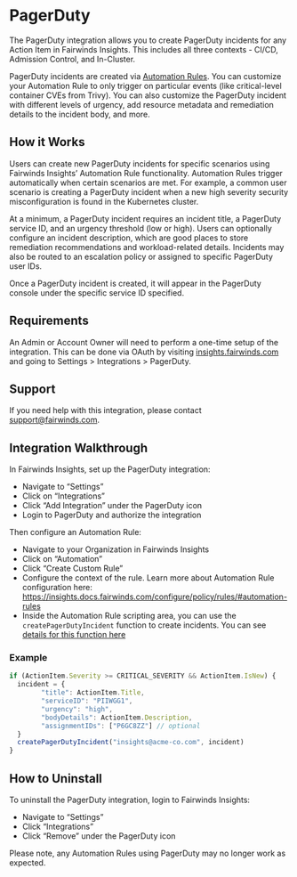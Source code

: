 # PagerDuty
The PagerDuty integration allows you to create PagerDuty incidents for
any Action Item in Fairwinds Insights. This includes all three contexts -
CI/CD, Admission Control, and In-Cluster.

PagerDuty incidents are created via [Automation Rules](/configure/policy/rules#pagerduty-incidents).
You can customize your Automation Rule to only trigger on particular events
(like critical-level container CVEs from Trivy). You can also customize the
PagerDuty incident with different levels of urgency, add resource metadata
and remediation details to the incident body, and more.

## How it Works
Users can create new PagerDuty incidents for specific scenarios using
Fairwinds Insights’ Automation Rule functionality. Automation Rules trigger
automatically when certain scenarios are met. For example, a common user
scenario is creating a PagerDuty incident when a new high severity security
misconfiguration is found in the Kubernetes cluster.

At a minimum, a PagerDuty incident requires an incident title, a PagerDuty
service ID, and an urgency threshold (low or high). Users can optionally
configure an incident description, which are good places to store remediation
recommendations and workload-related details. Incidents may also be routed to
an escalation policy or assigned to specific PagerDuty user IDs.

Once a PagerDuty incident is created, it will appear in the PagerDuty console
under the specific service ID specified.

## Requirements
An Admin or Account Owner will need to perform a one-time setup of the integration.
This can be done via OAuth by visiting
[insights.fairwinds.com](https://insights.fairwinds.com)
and going to Settings > Integrations > PagerDuty.


## Support
If you need help with this integration, please contact support@fairwinds.com.

## Integration Walkthrough

In Fairwinds Insights, set up the PagerDuty integration:
* Navigate to “Settings”
* Click on “Integrations”
* Click “Add Integration” under the PagerDuty icon
* Login to PagerDuty and authorize the integration

Then configure an Automation Rule:
* Navigate to your Organization in Fairwinds Insights
* Click on “Automation”
* Click “Create Custom Rule”
* Configure the context of the rule. Learn more about Automation Rule configuration here: https://insights.docs.fairwinds.com/configure/policy/rules/#automation-rules
* Inside the Automation Rule scripting area, you can use the `createPagerDutyIncident` function to create incidents. You can see [details for this function here](/configure/policy/rules#integrations)

### Example
```js
if (ActionItem.Severity >= CRITICAL_SEVERITY && ActionItem.IsNew) {
  incident = {
        "title": ActionItem.Title,
        "serviceID": "PIIWGG1",
        "urgency": "high",
        "bodyDetails": ActionItem.Description,
        "assignmentIDs": ["P6GC8ZZ"] // optional
  }
  createPagerDutyIncident("insights@acme-co.com", incident)
}

```

## How to Uninstall
To uninstall the PagerDuty integration, login to Fairwinds Insights:
* Navigate to “Settings”
* Click “Integrations”
* Click “Remove” under the PagerDuty icon

Please note, any Automation Rules using PagerDuty may no longer work as expected.

